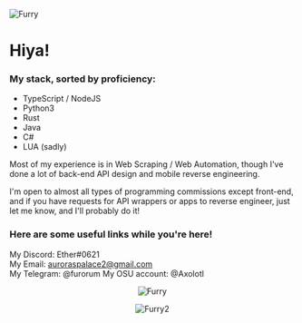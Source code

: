 <p align="left"> <img src="https://komarev.com/ghpvc/?username=Furry" alt="Furry" /> </p>

# Hiya!

### My stack, sorted by proficiency:
- TypeScript / NodeJS
- Python3
- Rust
- Java
- C#
- LUA (sadly)

Most of my experience is in Web Scraping / Web Automation, though I've done a lot of back-end API design and mobile reverse engineering.

I'm open to almost all types of programming commissions except front-end, and if you have requests for API wrappers or apps to reverse engineer, just let me know, and I'll probably do it!

### Here are some useful links while you're here!
My Discord: Ether#0621<br>
My Email: auroraspalace2@gmail.com<br>
My Telegram: @furorum
My OSU account: @Axolotl

<div style="text-align: center">
  <img align="center" src="https://github-readme-stats.vercel.app/api/top-langs/?username=Furry&layout=compact&hide=html" alt="Furry" /></p>
  <img align="center" src="https://github-readme-stats.vercel.app/api?username=Furry&show_icons=true&theme=tokyonight" alt="Furry2" /></p>
</div>
